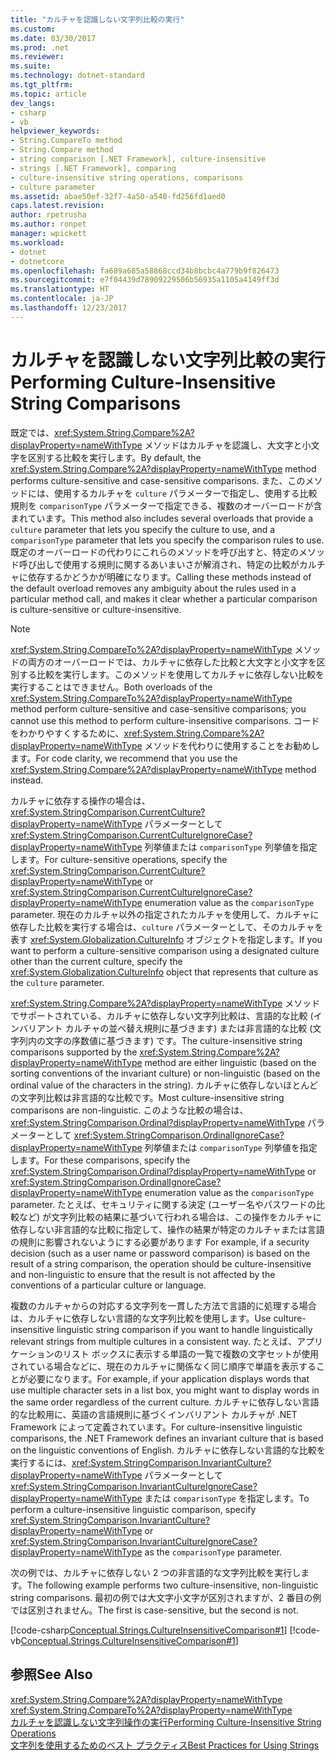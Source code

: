 ```yaml
---
title: "カルチャを認識しない文字列比較の実行"
ms.custom: 
ms.date: 03/30/2017
ms.prod: .net
ms.reviewer: 
ms.suite: 
ms.technology: dotnet-standard
ms.tgt_pltfrm: 
ms.topic: article
dev_langs:
- csharp
- vb
helpviewer_keywords:
- String.CompareTo method
- String.Compare method
- string comparison [.NET Framework], culture-insensitive
- strings [.NET Framework], comparing
- culture-insensitive string operations, comparisons
- culture parameter
ms.assetid: abae50ef-32f7-4a50-a540-fd256fd1aed0
caps.latest.revision: 
author: rpetrusha
ms.author: ronpet
manager: wpickett
ms.workload:
- dotnet
- dotnetcore
ms.openlocfilehash: fa689a685a58868ccd34b8bcbc4a779b9f826473
ms.sourcegitcommit: e7f04439d78909229506b56935a1105a4149ff3d
ms.translationtype: HT
ms.contentlocale: ja-JP
ms.lasthandoff: 12/23/2017
---
```

# <a name="performing-culture-insensitive-string-comparisons"></a><span data-ttu-id="0e760-102">カルチャを認識しない文字列比較の実行</span><span class="sxs-lookup"><span data-stu-id="0e760-102">Performing Culture-Insensitive String Comparisons</span></span>
<span data-ttu-id="0e760-103">既定では、<xref:System.String.Compare%2A?displayProperty=nameWithType> メソッドはカルチャを認識し、大文字と小文字を区別する比較を実行します。</span><span class="sxs-lookup"><span data-stu-id="0e760-103">By default, the <xref:System.String.Compare%2A?displayProperty=nameWithType> method performs culture-sensitive and case-sensitive comparisons.</span></span> <span data-ttu-id="0e760-104">また、このメソッドには、使用するカルチャを `culture` パラメーターで指定し、使用する比較規則を `comparisonType` パラメーターで指定できる、複数のオーバーロードが含まれています。</span><span class="sxs-lookup"><span data-stu-id="0e760-104">This method also includes several overloads that provide a `culture` parameter that lets you specify the culture to use, and a `comparisonType` parameter that lets you specify the comparison rules to use.</span></span> <span data-ttu-id="0e760-105">既定のオーバーロードの代わりにこれらのメソッドを呼び出すと、特定のメソッド呼び出しで使用する規則に関するあいまいさが解消され、特定の比較がカルチャに依存するかどうかが明確になります。</span><span class="sxs-lookup"><span data-stu-id="0e760-105">Calling these methods instead of the default overload removes any ambiguity about the rules used in a particular method call, and makes it clear whether a particular comparison is culture-sensitive or culture-insensitive.</span></span>  
  
> [!NOTE]
>  <span data-ttu-id="0e760-106"><xref:System.String.CompareTo%2A?displayProperty=nameWithType> メソッドの両方のオーバーロードでは、カルチャに依存した比較と大文字と小文字を区別する比較を実行します。このメソッドを使用してカルチャに依存しない比較を実行することはできません。</span><span class="sxs-lookup"><span data-stu-id="0e760-106">Both overloads of the <xref:System.String.CompareTo%2A?displayProperty=nameWithType> method perform culture-sensitive and case-sensitive comparisons; you cannot use this method to perform culture-insensitive comparisons.</span></span> <span data-ttu-id="0e760-107">コードをわかりやすくするために、<xref:System.String.Compare%2A?displayProperty=nameWithType> メソッドを代わりに使用することをお勧めします。</span><span class="sxs-lookup"><span data-stu-id="0e760-107">For code clarity, we recommend that you use the <xref:System.String.Compare%2A?displayProperty=nameWithType> method instead.</span></span>  
  
 <span data-ttu-id="0e760-108">カルチャに依存する操作の場合は、<xref:System.StringComparison.CurrentCulture?displayProperty=nameWithType> パラメーターとして <xref:System.StringComparison.CurrentCultureIgnoreCase?displayProperty=nameWithType> 列挙値または `comparisonType` 列挙値を指定します。</span><span class="sxs-lookup"><span data-stu-id="0e760-108">For culture-sensitive operations, specify the <xref:System.StringComparison.CurrentCulture?displayProperty=nameWithType> or <xref:System.StringComparison.CurrentCultureIgnoreCase?displayProperty=nameWithType> enumeration value as the `comparisonType` parameter.</span></span> <span data-ttu-id="0e760-109">現在のカルチャ以外の指定されたカルチャを使用して、カルチャに依存した比較を実行する場合は、`culture` パラメーターとして、そのカルチャを表す <xref:System.Globalization.CultureInfo> オブジェクトを指定します。</span><span class="sxs-lookup"><span data-stu-id="0e760-109">If you want to perform a culture-sensitive comparison using a designated culture other than the current culture, specify the <xref:System.Globalization.CultureInfo> object that represents that culture as the `culture` parameter.</span></span>  
  
 <span data-ttu-id="0e760-110"><xref:System.String.Compare%2A?displayProperty=nameWithType> メソッドでサポートされている、カルチャに依存しない文字列比較は、言語的な比較 (インバリアント カルチャの並べ替え規則に基づきます) または非言語的な比較 (文字列内の文字の序数値に基づきます) です。</span><span class="sxs-lookup"><span data-stu-id="0e760-110">The culture-insensitive string comparisons supported by the <xref:System.String.Compare%2A?displayProperty=nameWithType> method are either linguistic (based on the sorting conventions of the invariant culture) or non-linguistic (based on the ordinal value of the characters in the string).</span></span> <span data-ttu-id="0e760-111">カルチャに依存しないほとんどの文字列比較は非言語的な比較です。</span><span class="sxs-lookup"><span data-stu-id="0e760-111">Most culture-insensitive string comparisons are non-linguistic.</span></span> <span data-ttu-id="0e760-112">このような比較の場合は、<xref:System.StringComparison.Ordinal?displayProperty=nameWithType> パラメーターとして <xref:System.StringComparison.OrdinalIgnoreCase?displayProperty=nameWithType> 列挙値または `comparisonType` 列挙値を指定します。</span><span class="sxs-lookup"><span data-stu-id="0e760-112">For these comparisons, specify the <xref:System.StringComparison.Ordinal?displayProperty=nameWithType> or <xref:System.StringComparison.OrdinalIgnoreCase?displayProperty=nameWithType> enumeration value as the `comparisonType` parameter.</span></span> <span data-ttu-id="0e760-113">たとえば、セキュリティに関する決定 (ユーザー名やパスワードの比較など) が文字列比較の結果に基づいて行われる場合は、この操作をカルチャに依存しない非言語的な比較に指定して、操作の結果が特定のカルチャまたは言語の規則に影響されないようにする必要があります </span><span class="sxs-lookup"><span data-stu-id="0e760-113">For example, if a security decision (such as a user name or password comparison) is based on the result of a string comparison, the operation should be culture-insensitive and non-linguistic to ensure that the result is not affected by the conventions of a particular culture or language.</span></span>  
  
 <span data-ttu-id="0e760-114">複数のカルチャからの対応する文字列を一貫した方法で言語的に処理する場合は、カルチャに依存しない言語的な文字列比較を使用します。</span><span class="sxs-lookup"><span data-stu-id="0e760-114">Use culture-insensitive linguistic string comparison if you want to handle linguistically relevant strings from multiple cultures in a consistent way.</span></span> <span data-ttu-id="0e760-115">たとえば、アプリケーションのリスト ボックスに表示する単語の一覧で複数の文字セットが使用されている場合などに、現在のカルチャに関係なく同じ順序で単語を表示することが必要になります。</span><span class="sxs-lookup"><span data-stu-id="0e760-115">For example, if your application displays words that use multiple character sets in a list box, you might want to display words in the same order regardless of the current culture.</span></span> <span data-ttu-id="0e760-116">カルチャに依存しない言語的な比較用に、英語の言語規則に基づくインバリアント カルチャが .NET Framework によって定義されています。</span><span class="sxs-lookup"><span data-stu-id="0e760-116">For culture-insensitive linguistic comparisons, the .NET Framework defines an invariant culture that is based on the linguistic conventions of English.</span></span> <span data-ttu-id="0e760-117">カルチャに依存しない言語的な比較を実行するには、<xref:System.StringComparison.InvariantCulture?displayProperty=nameWithType> パラメーターとして <xref:System.StringComparison.InvariantCultureIgnoreCase?displayProperty=nameWithType> または `comparisonType` を指定します。</span><span class="sxs-lookup"><span data-stu-id="0e760-117">To perform a culture-insensitive linguistic comparison, specify <xref:System.StringComparison.InvariantCulture?displayProperty=nameWithType> or <xref:System.StringComparison.InvariantCultureIgnoreCase?displayProperty=nameWithType> as the `comparisonType` parameter.</span></span>  
  
 <span data-ttu-id="0e760-118">次の例では、カルチャに依存しない 2 つの非言語的な文字列比較を実行します。</span><span class="sxs-lookup"><span data-stu-id="0e760-118">The following example performs two culture-insensitive, non-linguistic string comparisons.</span></span> <span data-ttu-id="0e760-119">最初の例では大文字小文字が区別されますが、2 番目の例では区別されません。</span><span class="sxs-lookup"><span data-stu-id="0e760-119">The first is case-sensitive, but the second is not.</span></span>  
  
 [!code-csharp[Conceptual.Strings.CultureInsensitiveComparison#1](../../../samples/snippets/csharp/VS_Snippets_CLR/conceptual.strings.cultureinsensitivecomparison/cs/cultureinsensitive1.cs#1)]
 [!code-vb[Conceptual.Strings.CultureInsensitiveComparison#1](../../../samples/snippets/visualbasic/VS_Snippets_CLR/conceptual.strings.cultureinsensitivecomparison/vb/cultureinsensitive1.vb#1)]  
  
## <a name="see-also"></a><span data-ttu-id="0e760-120">参照</span><span class="sxs-lookup"><span data-stu-id="0e760-120">See Also</span></span>  
 <xref:System.String.Compare%2A?displayProperty=nameWithType>  
 <xref:System.String.CompareTo%2A?displayProperty=nameWithType>  
 [<span data-ttu-id="0e760-121">カルチャを認識しない文字列操作の実行</span><span class="sxs-lookup"><span data-stu-id="0e760-121">Performing Culture-Insensitive String Operations</span></span>](../../../docs/standard/globalization-localization/performing-culture-insensitive-string-operations.md)  
 [<span data-ttu-id="0e760-122">文字列を使用するためのベスト プラクティス</span><span class="sxs-lookup"><span data-stu-id="0e760-122">Best Practices for Using Strings</span></span>](../../../docs/standard/base-types/best-practices-strings.md)
